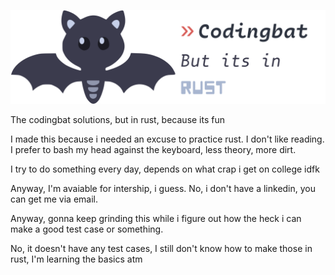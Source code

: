 ![](assets/banner-boi.png)

The codingbat solutions, but in rust, because its fun

I made this because i needed an excuse to practice rust. I don't like reading. I prefer to bash my head against the keyboard, less theory, more dirt.

I try to do something every day, depends on what crap i get on college idfk

Anyway, I'm avaiable for intership, i guess. No, i don't have a linkedin, you can get me via email.

Anyway, gonna keep grinding this while i figure out how the heck i can make a good test case or something.

No, it doesn't have any test cases, I still don't know how to make those in rust, I'm learning the basics atm
